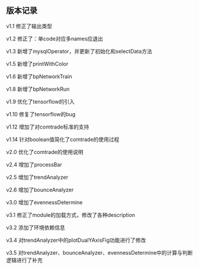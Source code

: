 ## 版本记录

v1.1 修正了输出类型

v1.2 修正了：单code对应多names应退出

v1.3 新增了mysqlOperator，并更新了初始化和selectData方法

v1.5 新增了printWithColor

v1.6 新增了bpNetworkTrain

v1.8 新增了bpNetworkRun

v1.9 优化了tensorflow的引入

v1.10 修复了tensorflow的bug

v1.12 增加了对comtrade标准的支持

v1.14 针对boolean值简化了comtrade的使用过程

v2.0 优化了comtrade的使用说明

v2.4 增加了processBar

v2.5 增加了trendAnalyzer

v2.6 增加了bounceAnalyzer

v3.0 增加了evennessDetermine

v3.1 修正了module的加载方式，修改了各种description

v3.2 添加了环境依赖信息

v3.4 对trendAnalyzer中的plotDualYAxisFig功能进行了修改

v3.5 对trendAnalyzer、bounceAnalyzer、evennessDetermine中的计算与判断逻辑进行了补充